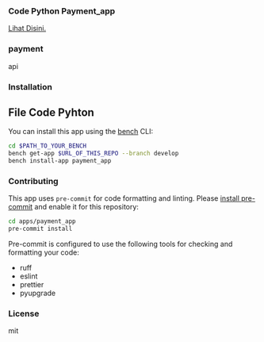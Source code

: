 ### Code Python Payment_app
[Lihat Disini.](https://github.com/KenkenOC/FOR-SOUNDBOX/tree/main/payment_app/payment_app)


### payment

api

### Installation

## File Code Pyhton 



You can install this app using the [bench](https://github.com/frappe/bench) CLI:

```bash
cd $PATH_TO_YOUR_BENCH
bench get-app $URL_OF_THIS_REPO --branch develop
bench install-app payment_app
```

### Contributing

This app uses `pre-commit` for code formatting and linting. Please [install pre-commit](https://pre-commit.com/#installation) and enable it for this repository:

```bash
cd apps/payment_app
pre-commit install
```

Pre-commit is configured to use the following tools for checking and formatting your code:

- ruff
- eslint
- prettier
- pyupgrade

### License

mit
